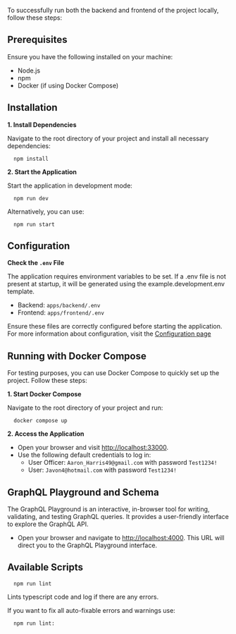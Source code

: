 To successfully run both the backend and frontend of the project locally, follow these steps:

## Prerequisites

Ensure you have the following installed on your machine:

- Node.js
- npm
- Docker (if using Docker Compose)

## Installation

**1. Install Dependencies**

   Navigate to the root directory of your project and install all necessary dependencies:

      npm install

**2. Start the Application**

   Start the application in development mode:

      npm run dev

   Alternatively, you can use:

      npm run start

## Configuration

**Check the `.env` File**

The application requires environment variables to be set. If a .env file is not present at startup, it will be generated using the example.development.env template.

- Backend: `apps/backend/.env`
- Frontend: `apps/frontend/.env`

Ensure these files are correctly configured before starting the application. For more information about configuration, visit the [Configuration page](./configuration.md)

## Running with Docker Compose

For testing purposes, you can use Docker Compose to quickly set up the project. Follow these steps:

**1. Start Docker Compose**

   Navigate to the root directory of your project and run:

      docker compose up

**2. Access the Application**

- Open your browser and visit [http://localhost:33000](http://localhost:33000).
- Use the following default credentials to log in:
    - User Officer: `Aaron_Harris49@gmail.com` with password `Test1234!`
    - User: `Javon4@hotmail.com` with password `Test1234!`

## GraphQL Playground and Schema

The GraphQL Playground is an interactive, in-browser tool for writing, validating, and testing GraphQL queries. It provides a user-friendly interface to explore the GraphQL API.

- Open your browser and navigate to [http://localhost:4000](http://localhost:4000). This URL will direct you to the GraphQL Playground interface.

## Available Scripts

      npm run lint

Lints typescript code and log if there are any errors.

If you want to fix all auto-fixable errors and warnings use:

      npm run lint:
